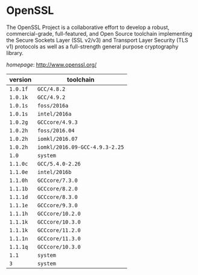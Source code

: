 # OpenSSL

The OpenSSL Project is a collaborative effort to develop a robust, commercial-grade, full-featured,  and Open Source toolchain implementing the Secure Sockets Layer (SSL v2/v3) and Transport Layer Security (TLS v1)   protocols as well as a full-strength general purpose cryptography library.

*homepage*: <http://www.openssl.org/>

version | toolchain
--------|----------
``1.0.1f`` | ``GCC/4.8.2``
``1.0.1k`` | ``GCC/4.9.2``
``1.0.1s`` | ``foss/2016a``
``1.0.1s`` | ``intel/2016a``
``1.0.2g`` | ``GCCcore/4.9.3``
``1.0.2h`` | ``foss/2016.04``
``1.0.2h`` | ``iomkl/2016.07``
``1.0.2h`` | ``iomkl/2016.09-GCC-4.9.3-2.25``
``1.0`` | ``system``
``1.1.0c`` | ``GCC/5.4.0-2.26``
``1.1.0e`` | ``intel/2016b``
``1.1.0h`` | ``GCCcore/7.3.0``
``1.1.1b`` | ``GCCcore/8.2.0``
``1.1.1d`` | ``GCCcore/8.3.0``
``1.1.1e`` | ``GCCcore/9.3.0``
``1.1.1h`` | ``GCCcore/10.2.0``
``1.1.1k`` | ``GCCcore/10.3.0``
``1.1.1k`` | ``GCCcore/11.2.0``
``1.1.1n`` | ``GCCcore/11.3.0``
``1.1.1q`` | ``GCCcore/10.3.0``
``1.1`` | ``system``
``3`` | ``system``
